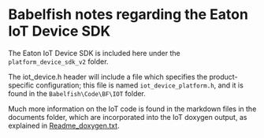# Babelfish notes regarding the Eaton IoT Device SDK 

The Eaton IoT Device SDK is included here under the `platform_device_sdk_v2` folder.


The iot_device.h header will include a file which specifies the product-specific configuration; this file is named  `iot_device_platform.h`, and it is found in the `Babelfish\Code\BF\IOT` folder.

Much more information on the IoT code is found in the markdown files in the documents folder, which are incorporated into the IoT doxygen output, as explained in [Readme_doxygen.txt](../../Tools/doxy_stuff/Readme_doxygen.txt).
